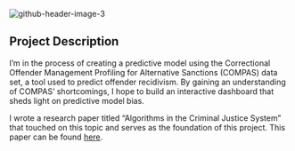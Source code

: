![github-header-image-3](https://user-images.githubusercontent.com/96799559/169617485-5c10b5bc-e4c4-4a2b-a72b-ee1d88b62312.png)


## Project Description
I’m in the process of creating a predictive model using the Correctional Offender Management Profiling for Alternative Sanctions (COMPAS) data set, a tool used to predict offender recidivism. By gaining an understanding of COMPAS’ shortcomings, I hope to build an interactive dashboard that sheds light on predictive model bias.

I wrote a research paper titled “Algorithms in the Criminal Justice System” that touched on this topic and serves as the foundation of this project. This paper can be found [here](https://).
